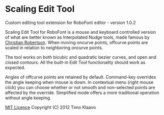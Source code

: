 Scaling Edit Tool
=================
Custom editing tool extension for RoboFont editor - version 1.0.2

Scaling Edit Tool for RoboFont is a mouse and keyboard controlled version of what are better known
as Interpolated Nudge tools, made famous by [Christian Robertson](http://www.christianrobertson.com).
When moving oncurve points, offcurve points are scaled in relation to neighboring oncurve points.

The tool works on both bicubic and quadratic bezier curves, and open and closed contours.
All the built-in Edit Tool functionality should work as expected.

Angles of offcurve points are retained by default. Command-key overrides the angle keeping when
mouse is down. In contextual menu (right mouse click) you can choose whether or not smooth and
non-selected points are affected by the override. Simplified mode offers a more traditional
operation without angle keeping.

[MIT Licence](https://en.wikipedia.org/wiki/MIT_License) Copyright (C) 2012 Timo Klaavo
